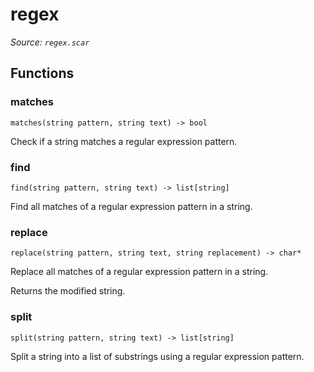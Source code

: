# regex

*Source: `regex.scar`*

## Functions

### matches

`matches(string pattern, string text) -> bool`

Check if a string matches a regular expression pattern.

### find

`find(string pattern, string text) -> list[string]`

Find all matches of a regular expression pattern in a string.

### replace

`replace(string pattern, string text, string replacement) -> char*`

Replace all matches of a regular expression pattern in a string.

Returns the modified string.

### split

`split(string pattern, string text) -> list[string]`

Split a string into a list of substrings using a regular expression pattern.

